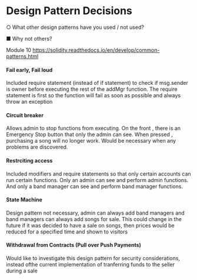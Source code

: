 
# Design Pattern Decisions

○          What other design patterns have you used / not used?

■          Why not others?


Module 10 https://solidity.readthedocs.io/en/develop/common-patterns.html

#### Fail early, Fail loud 
Included require statement (instead of if statement) to check if msg.sender is owner before executing the rest of the addMgr function.
The require statement is first so the function will fail as soon as possible and always throw an exception


#### Circuit breaker
Allows admin to stop functions from executing. On the front , there is an Emergency Stop button that only the admin can see. When pressed , purchasing a song will no longer work. Would be necessary when any problems are discovered.

#### Restrciting access
Included modifiers and require statements so that only certain accounts can run certain functions. Only an admin can see and perform admin functions. And only a band manager can see and perform band manager functions.

#### State Machine 
Design pattern not necessary, admin can always add band managers and band managers can always add songs for sale.
This could change in the future if it was decided to have a sale on songs, then prices would be reduced for a specified time and shown to visitors

#### Withdrawal from Contracts (Pull over Push Payments)
Would like to investigate this design pattern for security considerations, instead ofthe current implementation of tranferring funds to the seller during a sale
